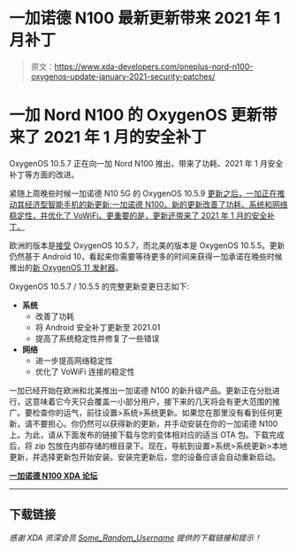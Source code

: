 # 一加诺德 N100 最新更新带来 2021 年 1 月补丁

> 原文：<https://www.xda-developers.com/oneplus-nord-n100-oxygenos-update-january-2021-security-patches/>

# 一加 Nord N100 的 OxygenOS 更新带来了 2021 年 1 月的安全补丁

OxygenOS 10.5.7 正在向一加 Nord N100 推出，带来了功耗、2021 年 1 月安全补丁等方面的改进。

紧随上周晚些时候一加诺德 N10 5G 的 OxygenOS 10.5.9 [更新之后，一加正在推动其经济型智能手机的新更新:一加诺德 N100。新的更新改善了功耗、系统和网络稳定性，并优化了 VoWiFi。更重要的是，更新还带来了 2021 年 1 月的安全补丁。](https://www.xda-developers.com/oneplus-nord-n10-oxygenos-10-5-10-feb-2021-security-patches/)

欧洲的版本是[接受](https://forums.oneplus.com/threads/oxygenos-10-5-7-eu-and-10-5-5-na-for-the-oneplus-nord-n100.1392606/) OxygenOS 10.5.7，而北美的版本是 OxygenOS 10.5.5。更新仍然基于 Android 10，看起来你需要等待更多的时间来获得一加承诺在晚些时候推出的[新 OxygenOS 11 发射器](https://www.xda-developers.com/oneplus-oxygenos-11-launcher-older-phones/)。

OxygenOS 10.5.7 / 10.5.5 的完整更新变更日志如下:

*   **系统**
    *   改善了功耗
    *   将 Android 安全补丁更新至 2021.01
    *   提高了系统稳定性并修复了一些错误
*   **网络**
    *   进一步提高网络稳定性
    *   优化了 VoWiFi 连接的稳定性

一加已经开始在欧洲和北美推出一加诺德 N100 的新升级产品。更新正在分批进行，这意味着它今天只会覆盖一小部分用户，接下来的几天将会有更大范围的推广。要检查你的运气，前往设置>系统>系统更新。如果您在那里没有看到任何更新，请不要担心。你仍然可以获得新的更新，并手动安装在你的一加诺德 N100 上。为此，请从下面发布的链接下载与您的变体相对应的适当 OTA 包。下载完成后，将 zip 包放在内部存储的根目录下。现在，导航到设置>系统>系统更新>本地更新，并选择更新包开始安装。安装完更新后，您的设备应该会自动重新启动。

**[一加诺德 N100 XDA 论坛](https://forum.xda-developers.com/c/oneplus-nord-n100.11817/)**

* * *

## 下载链接

*感谢 XDA 资深会员 [Some_Random_Username](https://forum.xda-developers.com/m/some_random_username.8234677/) 提供的下载链接和提示！*